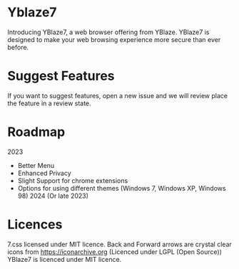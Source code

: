 # Yblaze7
Introducing YBlaze7, a web browser offering from YBlaze. YBlaze7 is designed to make your web browsing experience more secure than ever before.

# Suggest Features
If you want to suggest features, open a new issue and we will review place the feature in a review state.

# Roadmap
 2023
 - Better Menu
 - Enhanced Privacy
 - Slight Support for chrome extensions
 - Options for using different themes (Windows 7, Windows XP, Windows 98)
 2024 (Or late 2023)

# Licences
7.css licensed under MIT licence.
Back and Forward arrows are crystal clear icons from https://iconarchive.org (Licenced under LGPL (Open Source))
YBlaze7 is licenced under MIT licence.
